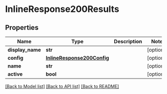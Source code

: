 # InlineResponse200Results

## Properties
Name | Type | Description | Notes
------------ | ------------- | ------------- | -------------
**display_name** | **str** |  | [optional] 
**config** | [**InlineResponse200Config**](InlineResponse200Config.md) |  | [optional] 
**name** | **str** |  | [optional] 
**active** | **bool** |  | [optional] 

[[Back to Model list]](../README.md#documentation-for-models) [[Back to API list]](../README.md#documentation-for-api-endpoints) [[Back to README]](../README.md)


